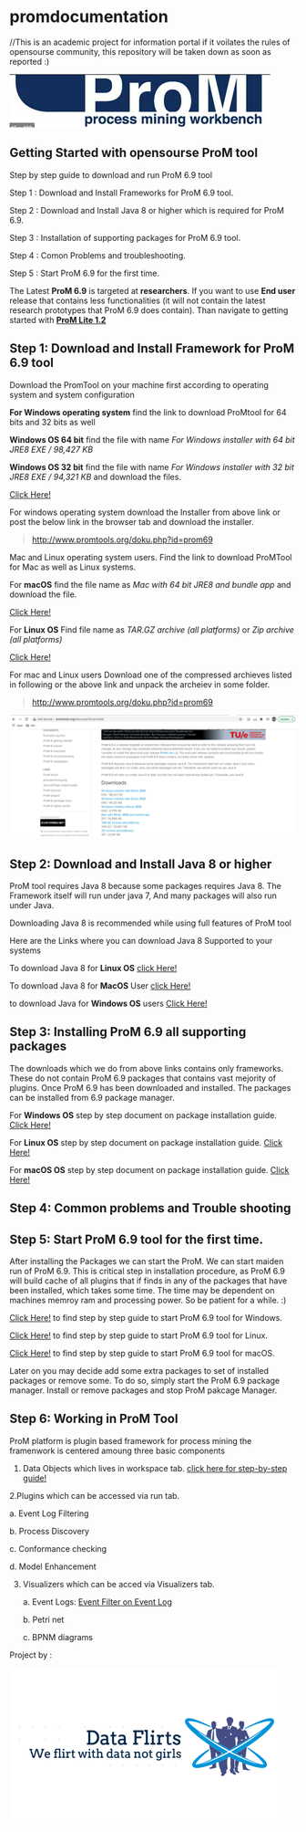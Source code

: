 # promdocumentation
//This is an academic project for information portal if it voilates the rules of opensourse community, this repository will be taken down as soon as reported :)


![ProM tool](https://github.com/AkshayDevkate/promdocumentation/blob/main/Screenshot%202020-10-29%20at%202.13.13%20PM.png)

## Getting Started with opensourse ProM tool 

  Step by step guide to download and run ProM 6.9 tool 

  Step 1 : Download and Install Frameworks for ProM 6.9 tool. 

  Step 2 : Download and Install Java 8 or higher which is required for ProM 6.9. 
  
  Step 3 : Installation of supporting packages for ProM 6.9 tool. 
  
  Step 4 : Comon Problems and troubleshooting.  
  
  Step 5 : Start ProM 6.9 for the first time. 


The Latest __ProM 6.9__ is targeted at __researchers__.
If you want to use __End user__ release that contains less functionalities (it will not contain the latest research prototypes that ProM 6.9 does contain). Than navigate to getting started with __[ProM Lite 1.2](https://github.com/AkshayDevkate/promdocumentation/edit/main/README.md)__



   ## Step 1: Download and Install Framework for ProM 6.9 tool

   Download the PromTool on your machine first according to operating system and system configuration 

   __For Windows operating system__ 
    find the link to download ProMtool for 64 bits and 32 bits as well 

   __Windows OS 64 bit__ find the file with name 
     *For Windows installer with 64 bit JRE8 
     EXE / 98,427 KB*
 
  __Windows OS 32 bit__ find the file with name 
     *For Windows installer with 32 bit JRE8
     EXE / 94,321 KB*
      and download the files.
   
  [Click Here!](http://www.promtools.org/doku.php?id=prom69)
        
   For windows operating system download the Installer from above link or post the below link in the browser tab and download the installer.

> http://www.promtools.org/doku.php?id=prom69




   Mac and Linux operating system users. 
   Find the link to download ProMTool for Mac as well as Linux systems.
   
   For __macOS__ 
    find the file name as *Mac with 64 bit JRE8 and bundle app* and download the file.
   
   [Click Here!](http://www.promtools.org/doku.php?id=prom69)
   
   For __Linux OS__
    Find file name as *TAR.GZ archive (all platforms)* 
   or
   *Zip archive (all platforms)*
      
   [Click Here!](http://www.promtools.org/doku.php?id=prom69)
        
   For mac and Linux users Download one of the compressed archieves listed in following or the above link and unpack the archeiev in some folder.
   
> http://www.promtools.org/doku.php?id=prom69


  ![image](promdownload.png)

   ## Step 2: Download and Install Java 8 or higher 

ProM tool requires Java 8 because some packages requires Java 8.
The Framework itself will run under java 7, And many packages will also run under Java. 

Downloading Java 8 is recommended while using full features of ProM tool 

Here are the Links where you can download Java 8 Supported to your systems 


  To download Java 8 for __Linux OS__ 
  [click Here!](javalinux.pdf)
       
  To download Java 8 for __MacOS__ User 
  [click Here!](javadownlaod.pdf)
      
   to download Java for __Windows OS__ users 
   [Click Here!](javaWindows.pdf)
   
   
  ## Step 3: Installing ProM 6.9 all supporting packages 
 
 The downloads which we do from above links contains only frameworks. These do not contain ProM 6.9 packages that contains vast mejority of plugins. Once ProM 6.9 has been downloaded and installed. The packages can be installed from 6.9 package manager. 
 
 For __Windows OS__ step by step document on package installation guide.
 [Click Here!](prompakcageinstall.pdf)  
 
  For __Linux OS__ step by step document on package installation guide.
 [Click Here!](prompakcageinstall.pdf)  
 
  For __macOS OS__ step by step document on package installation guide.
 [Click Here!](prompakcageinstall.pdf)  
 
  ## Step 4: Common problems and Trouble shooting 





  ## Step 5: Start ProM 6.9 tool for the first time. 

After installing the Packages we can start the ProM. We can start maiden run of ProM 6.9. This is critical step in installation procedure, as ProM 6.9 will build cache of all plugins that if finds in any of the packages that have been installed, which takes some time. The time may be dependent on machines memroy ram and processing power. So be patient for a while. :)

[Click Here!](gettingstartedprom.pdf) to find step by step guide to start ProM 6.9 tool for Windows. 

[Click Here!](gettingstartedprom.pdf) to find step by step guide to start ProM 6.9 tool for Linux.

[Click Here!](gettingstartedprom.pdf) to find step by step guide to start ProM 6.9 tool for macOS.

Later on you may decide add some extra packages to set of installed packages or remove some. To do so, simply start the ProM 6.9 package manager. Install or remove packages and stop ProM pakcage Manager.

  ## Step 6: Working in ProM Tool

  ProM platform is plugin based framework for process mining the framenwork is centered amoung three basic components 
  
 1. Data Objects which lives in workspace tab.
    [click here for step-by-step guide!](Promobject1.pdf)
    
  
 2.Plugins which can be accessed via run tab.
   
   a. Event Log Filtering 
   
   b. Process Discovery 
   
   c. Conformance checking 
   
   d. Model Enhancement 
   
  
 3. Visualizers which can be acced via Visualizers tab.
  
    a. Event Logs: [Event Filter on Event Log](http://www.promtools.org/doku.php?id=docs:visualizers:event_filter_on_event_log) 
   
    b. Petri net 
   
    c. BPNM diagrams 


Project by :

![Group Logo](Screenshot_2020-10-05_at_12.34.14_PM-removebg-preview.png)
